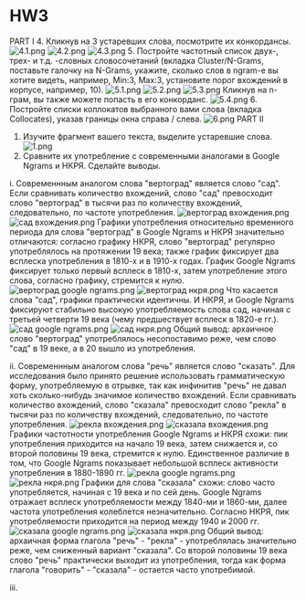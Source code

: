 # HW3
PART I
4. Кликнув на 3 устаревших слова, посмотрите их конкордансы.
![4.1.png](https://github.com/AnastasiiaChernova/HW3/blob/master/4.1.png)
![4.2.png](https://github.com/AnastasiiaChernova/HW3/blob/master/4.2.png)
![4.3.png](https://github.com/AnastasiiaChernova/HW3/blob/master/4.3.png)
5. Постройте частотный список двух-, трех- и т.д. -словных словосочетаний (вкладка Cluster/N-Grams, поставьте галочку на N-Grams, укажите, сколько слов в ngram-е вы хотите видеть, например, Min:3, Max:3, установите порог вхождений в корпусе, например, 10).
![5.1.png](https://github.com/AnastasiiaChernova/HW3/blob/master/5.1.png)
![5.2.png](https://github.com/AnastasiiaChernova/HW3/blob/master/5.2.png)
![5.3.png](https://github.com/AnastasiiaChernova/HW3/blob/master/5.3.png)
Кликнув на n-грам, вы также можете попасть в его конкорданс.
![5.4.png](https://github.com/AnastasiiaChernova/HW3/blob/master/5.4.png)
6. Постройте списки коллокатов выбранного вами слова (вкладка Collocates), указав границы окна справа / слева.
![6.png](https://github.com/AnastasiiaChernova/HW3/blob/master/6.png)
PART II
1. Изучите фрагмент вашего текста, выделите устаревшие слова.
![1.png](https://github.com/AnastasiiaChernova/HW3/blob/master/1.png)
2. Сравните их употребление с современными аналогами в Google Ngrams и НКРЯ. Сделайте выводы.

i. 
Современнным аналогом слова "вертоград" является слово "сад". Если сравнивать количество вхождений, слово "сад" превосходит слово "вертоград" в тысячи раз по количеству вхождений, следовательно, по частоте употребления.
![вертоград вхождения.png](https://github.com/AnastasiiaChernova/HW3/blob/master/вертоград%20вхождения.png)
![сад вхождения.png](https://github.com/AnastasiiaChernova/HW3/blob/master/сад%20вхождения.png)
Графики употребления относительно временного периода для слова "вертоград" в Google Ngrams и НКРЯ значительно отличаются: согласно графику НКРЯ, слово "вертоград" регулярно употреблялось на протяжении 19 века; также график фиксирует два всплеска употребления в 1810-х и в 1910-х годах. График Google Ngrams фиксирует только первый всплеск в 1810-х, затем употребление этого слова, согласно графику, стремится к нулю.
![вертоград google ngrams.png](https://github.com/AnastasiiaChernova/HW3/blob/master/вертоград%20google%20ngrams%20.png)
![вертоград нкря.png](https://github.com/AnastasiiaChernova/HW3/blob/master/вертоград%20нкря.png)
Что касается слова "сад", графики практически идентичны. И НКРЯ, и Google Ngrams фиксируют стабильно высокую употребляемость слова сад, начиная с третьей четверти 19 века (чему предшествует всплеск в 1820-е гг.).
![сад google ngrams.png](https://github.com/AnastasiiaChernova/HW3/blob/master/сад%20google%20ngrams.png)
![сад нкря.png](https://github.com/AnastasiiaChernova/HW3/blob/master/сад%20нкря.png)
Общий вывод: архаичное слово "вертоград" употреблялось несопоставимо реже, чем слово "сад" в 19 веке, а в 20 вышло из употребления.

ii.
Современнным аналогом слова "речь" является слово "сказать". Для исследования было принято решение использовать грамматическую форму, употребляемую в отрывке, так как инфинитив "речь" не давал хоть сколько-нибудь значимое количество вхождений. Если сравнивать количество вхождений, слово "сказала" превосходит слово "рекла" в тысячи раз по количеству вхождений, следовательно, по частоте употребления. 
![рекла вхождения.png](https://github.com/AnastasiiaChernova/HW3/blob/master/рекла%20вхождения.png)
![сказала вхождения.png](https://github.com/AnastasiiaChernova/HW3/blob/master/сказала%20вхождения.png)
Графики частотности употребления Google Ngrams и НКРЯ схожи: пик употребления приходится на начало 19 века, затем снижается и, со второй половины 19 века, стремится к нулю. Единственное различие в том, что Google Ngrams показывает небольшой всплеск активности употребления в 1880-1890 гг.
![рекла google ngrams.png](https://github.com/AnastasiiaChernova/HW3/blob/master/рекла%20Google%20Ngrams.png)
![рекла нкря.png](https://github.com/AnastasiiaChernova/HW3/blob/master/рекла%20нкря.png)
Графики для слова "сказала" схожи: слово часто употребляется, начиная с 19 века и по сей день. Google Ngrams отражает всплеск употребляемости между 1840-ми и 1860-ми, далее частота употребления колеблется незначительно. Согласно НКРЯ, пик употребляемости приходится на период между 1940 и 2000 гг.
![сказала google ngrams.png](https://github.com/AnastasiiaChernova/HW3/blob/master/сказала%20Google%20Ngrams.png)
![сказала нкря.png](https://github.com/AnastasiiaChernova/HW3/blob/master/сказала%20нкря.png)
Общий вывод: архаичная форма глагола "речь" - "рекла" - употреблялась значительно реже, чем сниженный вариант "сказала". Со второй половины 19 века слово "речь" практически выходит из употребления, тогда как форма глагола "говорить" - "сказала" - остается часто употребимой.

iii.

